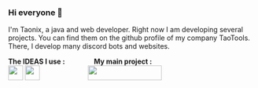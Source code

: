 ### Hi everyone 👋

I'm Taonix, a java and web developer. Right now I am developing several projects. You can find them on the github profile of my company TaoTools. There, I develop many discord bots and websites.

**The IDEAS I use :**&nbsp;&nbsp;&nbsp;&nbsp;&nbsp;&nbsp;&nbsp;&nbsp;&nbsp;&nbsp;&nbsp;&nbsp;&nbsp;&nbsp;&nbsp;**My main project :**<br>
[<img width="30px" height="30px" src="https://upload.wikimedia.org/wikipedia/commons/thumb/d/d5/IntelliJ_IDEA_Logo.svg/1024px-IntelliJ_IDEA_Logo.svg.png">](https://www.jetbrains.com/fr-fr/idea/)
[<img width="30px" height="30px" src="https://upload.wikimedia.org/wikipedia/commons/thumb/9/9a/Visual_Studio_Code_1.35_icon.svg/1200px-Visual_Studio_Code_1.35_icon.svg.png">](https://code.visualstudio.com/)&nbsp;&nbsp;&nbsp;&nbsp;&nbsp;&nbsp;&nbsp;&nbsp;&nbsp;&nbsp;&nbsp;&nbsp;&nbsp;&nbsp;&nbsp;&nbsp;&nbsp;&nbsp;&nbsp;&nbsp;&nbsp;&nbsp;&nbsp;&nbsp;&nbsp;[<img class="book" width="150px" height="30px" src="https://github.com/taonix/Taonix/blob/main/JavaUtilsLogo.png?raw=true">](https://github.com/taonix/JavaUtils)
